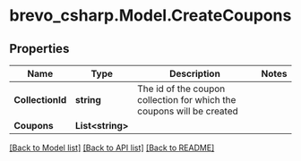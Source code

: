 # brevo_csharp.Model.CreateCoupons
## Properties

Name | Type | Description | Notes
------------ | ------------- | ------------- | -------------
**CollectionId** | **string** | The id of the coupon collection for which the coupons will be created | 
**Coupons** | **List&lt;string&gt;** |  | 

[[Back to Model list]](../README.md#documentation-for-models) [[Back to API list]](../README.md#documentation-for-api-endpoints) [[Back to README]](../README.md)

